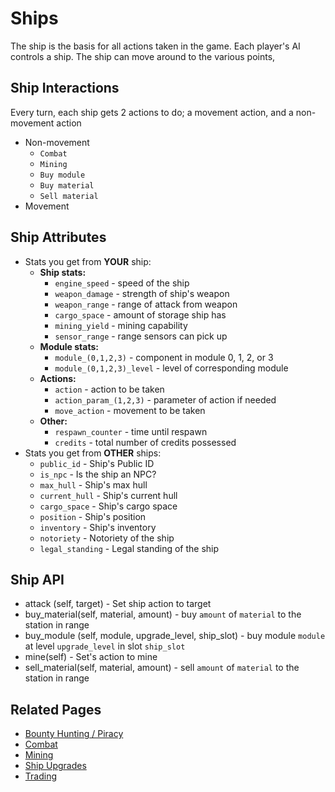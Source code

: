 # Ships

The ship is the basis for all actions taken in the game. Each player's AI controls a ship. The ship can
move around to the various points, 

## Ship Interactions

Every turn, each ship gets 2 actions to do; a movement action, and a non-movement action
- Non-movement
  - `Combat`
  - `Mining`
  - `Buy module`
  - `Buy material`
  - `Sell material`
- Movement

## Ship Attributes

- Stats you get from **YOUR** ship:
  - **Ship stats:**
    - `engine_speed` - speed of the ship
    - `weapon_damage` - strength of ship's weapon
    - `weapon_range` - range of attack from weapon
    - `cargo_space` - amount of storage ship has
    - `mining_yield` - mining capability
    - `sensor_range` - range sensors can pick up
  - **Module stats:**
    - `module_(0,1,2,3)` - component in module 0, 1, 2, or 3
    - `module_(0,1,2,3)_level` - level of corresponding module
  - **Actions:**
    - `action` - action to be taken
    - `action_param_(1,2,3)` - parameter of action if needed
    - `move_action` - movement to be taken
  - **Other:**
    - `respawn_counter` - time until respawn
    - `credits` - total number of credits possessed
- Stats you get from **OTHER** ships:
  - `public_id` - Ship's Public ID
  - `is_npc` - Is the ship an NPC?
  - `max_hull` - Ship's max hull
  - `current_hull` - Ship's current hull
  - `cargo_space` - Ship's cargo space
  - `position` - Ship's position
  - `inventory` - Ship's inventory
  - `notoriety` - Notoriety of the ship
  - `legal_standing` - Legal standing of the ship
  
## Ship API

* attack (self, target) - Set ship action to target
* buy_material(self, material, amount) - buy `amount` of `material` to the station in range
* buy_module (self, module, upgrade_level, ship_slot) - buy module `module` at level `upgrade_level` in slot `ship_slot`
* mine(self) - Set's action to mine
* sell_material(self, material, amount) - sell `amount` of `material` to the station in range

## Related Pages
* [Bounty Hunting / Piracy](bounty_hunting_lawfulness_and_piracy.md)
* [Combat](combat.md)
* [Mining](asteroid_fields_and_mining.md)
* [Ship Upgrades](ship_upgrades.md)
* [Trading](trading.md)